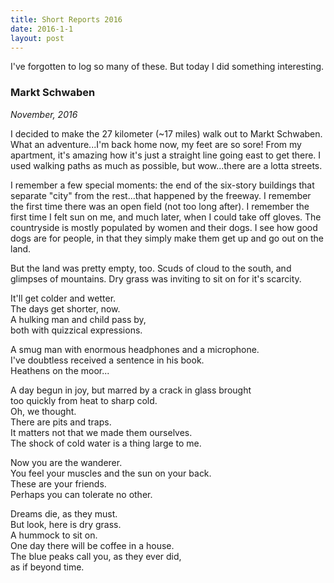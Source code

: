 ```yaml
---
title: Short Reports 2016
date: 2016-1-1
layout: post
---
```


I've forgotten to log so many of these. But today I did something interesting.

### Markt Schwaben
_November, 2016_

I decided to make the 27 kilometer (~17 miles) walk out to Markt Schwaben.
What an adventure...I'm back home now, my feet are so sore! From my apartment,
it's amazing how it's just a straight line going east to get there. I used
walking paths as much as possible, but wow...there are a lotta streets.

I remember a few special moments: the end of the six-story buildings that
separate "city" from the rest...that happened by the freeway. I remember the
first time there was an open field (not too long after). I remember the
first time I felt sun on me, and much later, when I could take off gloves.
The countryside is mostly populated by women and their dogs. I see how good
dogs are for people, in that they simply make them get up and go out on the
land.

But the land was pretty empty, too. Scuds of cloud to the south, and glimpses
of mountains. Dry grass was inviting to sit on for it's scarcity.

It'll get colder and wetter.  
The days get shorter, now.  
A hulking man and child pass by,  
both with quizzical expressions.  
  
A smug man with enormous headphones and a microphone.  
I've doubtless received a sentence in his book.  
Heathens on the moor...  
  
A day begun in joy, but marred by a crack in glass brought  
too quickly from heat to sharp cold.  
Oh, we thought.  
There are pits and traps.  
It matters not that we made them ourselves.  
The shock of cold water is a thing large to me.  
  
Now you are the wanderer.  
You feel your muscles and the sun on your back.  
These are your friends.  
Perhaps you can tolerate no other.  
  
Dreams die, as they must.  
But look, here is dry grass.  
A hummock to sit on.  
One day there will be coffee in a house.  
The blue peaks call you, as they ever did,  
as if beyond time.  

